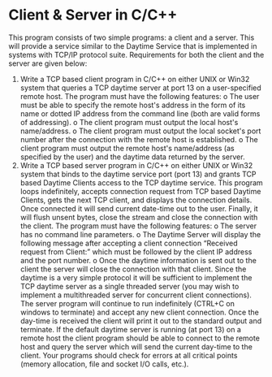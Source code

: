 # Client & Server in C/C++

This program consists of two simple programs: a client and a server. This will provide a service similar to the Daytime Service that is implemented in systems with TCP/IP protocol suite. Requirements for both the client and the server are given below:
1. Write a TCP based client program in C/C++ on either UNIX or Win32 system that queries a TCP daytime server at port 13 on a user-specified remote host. The program must have the following features:
o The user must be able to specify the remote host's address in the form of its name or dotted IP address from the command line (both are valid forms of addressing).
o The client program must output the local host's name/address.
o The client program must output the local socket's port number after the connection with
the remote host is established.
o The client program must output the remote host's name/address (as specified by the
user) and the daytime data returned by the server.
2. Write a TCP based server program in C/C++ on either UNIX or Win32 system that binds to the daytime service port (port 13) and grants TCP based Daytime Clients access to the TCP daytime service. This program loops indefinitely, accepts connection request from TCP based Daytime Clients, gets the next TCP client, and displays the connection details. Once connected it will send current date-time out to the user. Finally, it will flush unsent bytes, close the stream and close the connection with the client. The program must have the following features:
o The server has no command line parameters.
o The Daytime Server will display the following message after accepting a client
connection “Received request from Client:” which must be followed by the client IP
address and the port number.
o Once the daytime information is sent out to the client the server will close the
connection with that client.
Since the daytime is a very simple protocol it will be sufficient to implement the TCP daytime server as a single threaded server (you may wish to implement a multithreaded server for concurrent client connections). The server program will continue to run indefinitely (CTRL+C on windows to terminate) and accept any new client connection. Once the day-time is received the client will print it out to the standard output and terminate. If the default daytime server is running (at port 13) on a remote host the client program should be able to connect to the remote host and query the server which will send the current day-time to the client.
Your programs should check for errors at all critical points (memory allocation, file and socket I/O calls, etc.).
